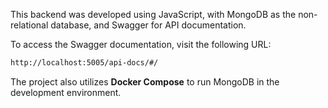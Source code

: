 This backend was developed using JavaScript, with MongoDB as the non-relational database, and Swagger for API documentation.

To access the Swagger documentation, visit the following URL:

```bash
http://localhost:5005/api-docs/#/
```

The project also utilizes **Docker Compose** to run MongoDB in the development environment.
